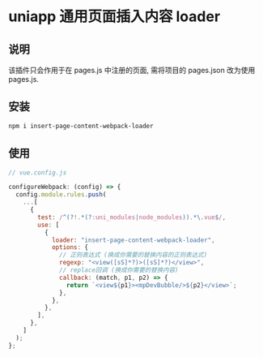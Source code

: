 # uniapp 通用页面插入内容 loader

## 说明

该插件只会作用于在 pages.js 中注册的页面, 需将项目的 pages.json 改为使用 pages.js.


## 安装

```bash
npm i insert-page-content-webpack-loader
```

## 使用

```js
// vue.config.js

configureWebpack: (config) => {
  config.module.rules.push(
    ...[
      {
        test: /^(?!.*(?:uni_modules|node_modules)).*\.vue$/,
        use: [
          {
            loader: "insert-page-content-webpack-loader",
            options: {
              // 正则表达式 (换成你需要的替换内容的正则表达式)
              regexp: "<view([sS]*?)>([sS]*?)</view>",
              // replace回调 (换成你需要的替换内容)
              callback: (match, p1, p2) => {
                return `<view${p1}><mpDevBubble/>${p2}</view>`;
              },
            },
          },
        ],
      },
    ]
  );
};
```
